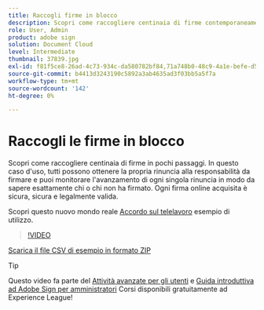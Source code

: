 ```yaml
---
title: Raccogli firme in blocco
description: Scopri come raccogliere centinaia di firme contemporaneamente per qualsiasi documento in pochi passaggi
role: User, Admin
product: adobe sign
solution: Document Cloud
level: Intermediate
thumbnail: 37839.jpg
exl-id: f81f5ce8-26ad-4c73-934c-da580782bf84,71a748b0-48c9-4a1e-befe-d5f311d6c05e
source-git-commit: b4413d3243190c5892a3ab4635ad3f03bb5a5f7a
workflow-type: tm+mt
source-wordcount: '142'
ht-degree: 0%

---
```


# Raccogli le firme in blocco

Scopri come raccogliere centinaia di firme in pochi passaggi. In questo caso d&#39;uso, tutti possono ottenere la propria rinuncia alla responsabilità da firmare e puoi monitorare l&#39;avanzamento di ogni singola rinuncia in modo da sapere esattamente chi o chi non ha firmato. Ogni firma online acquisita è sicura, sicura e legalmente valida.

Scopri questo nuovo mondo reale [Accordo sul telelavoro](https://experienceleague.adobe.com/docs/document-cloud-learn/sign-learning-hub/expand/recipes/gov/usecasegovtelework.html?lang=en) esempio di utilizzo.

>[!VIDEO](https://video.tv.adobe.com/v/37839?hidetitle=true)

[Scarica il file CSV di esempio in formato ZIP](../assets/megasign_merge_sample.zip)

>[!TIP]
>
>Questo video fa parte del [Attività avanzate per gli utenti](https://experienceleague.adobe.com/?recommended=Sign-U-1-2020.3) e [Guida introduttiva ad Adobe Sign per amministratori](https://experienceleague.adobe.com/?recommended=Sign-A-1-2020.2) Corsi disponibili gratuitamente ad Experience League!
